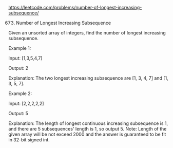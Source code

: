 https://leetcode.com/problems/number-of-longest-increasing-subsequence/

673. Number of Longest Increasing Subsequence


Given an unsorted array of integers, find the number of longest increasing subsequence.

Example 1:

Input: [1,3,5,4,7]

Output: 2

Explanation: The two longest increasing subsequence are [1, 3, 4, 7] and [1, 3, 5, 7].

Example 2:

Input: [2,2,2,2,2]

Output: 5

Explanation: The length of longest continuous increasing subsequence is 1, and there are 5 subsequences' length is 1, so output 5.
Note: Length of the given array will be not exceed 2000 and the answer is guaranteed to be fit in 32-bit signed int.